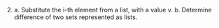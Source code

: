 2. a. Substitute the i-th element from a list, with a value v.
b. Determine difference of two sets represented as lists.
